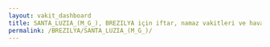 ```yaml
---
layout: vakit_dashboard
title: SANTA_LUZIA_(M_G_), BREZILYA için iftar, namaz vakitleri ve hava durumu - ilçe/eyalet seç
permalink: /BREZILYA/SANTA_LUZIA_(M_G_)/
---
```


<script type="text/javascript">
  var GLOBAL_COUNTRY = 'BREZILYA';
  var GLOBAL_CITY = 'SANTA_LUZIA_(M_G_)';
  var GLOBAL_STATE = '';
  var lat = 72;
  var lon = 21;
</script>
